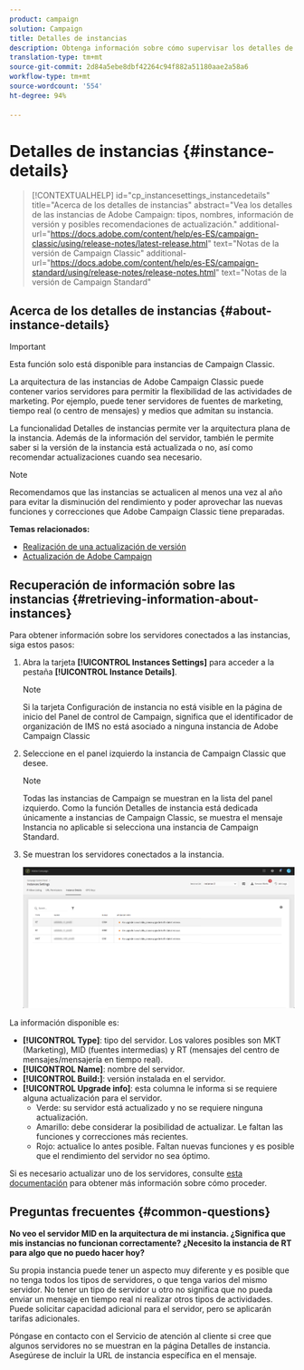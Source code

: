 ```yaml
---
product: campaign
solution: Campaign
title: Detalles de instancias
description: Obtenga información sobre cómo supervisar los detalles de su instancia en el Panel de control de Campaign
translation-type: tm+mt
source-git-commit: 2d84a5ebe8dbf42264c94f882a51180aae2a58a6
workflow-type: tm+mt
source-wordcount: '554'
ht-degree: 94%

---
```



# Detalles de instancias {#instance-details}

>[!CONTEXTUALHELP]
>id="cp_instancesettings_instancedetails"
>title="Acerca de los detalles de instancias"
>abstract="Vea los detalles de las instancias de Adobe Campaign: tipos, nombres, información de versión y posibles recomendaciones de actualización."
>additional-url="https://docs.adobe.com/content/help/es-ES/campaign-classic/using/release-notes/latest-release.html" text="Notas de la versión de Campaign Classic"
>additional-url="https://docs.adobe.com/content/help/es-ES/campaign-standard/using/release-notes/release-notes.html" text="Notas de la versión de Campaign Standard"

## Acerca de los detalles de instancias {#about-instance-details}

>[!IMPORTANT]
>
>Esta función solo está disponible para instancias de Campaign Classic.

La arquitectura de las instancias de Adobe Campaign Classic puede contener varios servidores para permitir la flexibilidad de las actividades de marketing. Por ejemplo, puede tener servidores de fuentes de marketing, tiempo real (o centro de mensajes) y medios que admitan su instancia.

La funcionalidad Detalles de instancias permite ver la arquitectura plana de la instancia. Además de la información del servidor, también le permite saber si la versión de la instancia está actualizada o no, así como recomendar actualizaciones cuando sea necesario.

>[!NOTE]
>
>Recomendamos que las instancias se actualicen al menos una vez al año para evitar la disminución del rendimiento y poder aprovechar las nuevas funciones y correcciones que Adobe Campaign Classic tiene preparadas.

**Temas relacionados:**

* [Realización de una actualización de versión](https://helpx.adobe.com/es/campaign/kb/acc-build-upgrade.html)
* [Actualización de Adobe Campaign](https://docs.campaign.adobe.com/doc/AC/en/PRO_Updating_Adobe_Campaign_Introduction.html)

## Recuperación de información sobre las instancias {#retrieving-information-about-instances}

Para obtener información sobre los servidores conectados a las instancias, siga estos pasos:

1. Abra la tarjeta **[!UICONTROL Instances Settings]** para acceder a la pestaña **[!UICONTROL Instance Details]**.

   >[!NOTE]
   >
   >Si la tarjeta Configuración de instancia no está visible en la página de inicio del Panel de control de Campaign, significa que el identificador de organización de IMS no está asociado a ninguna instancia de Adobe Campaign Classic

1. Seleccione en el panel izquierdo la instancia de Campaign Classic que desee.

   >[!NOTE]
   >
   >Todas las instancias de Campaign se muestran en la lista del panel izquierdo. Como la función Detalles de instancia está dedicada únicamente a instancias de Campaign Classic, se muestra el mensaje Instancia no aplicable si selecciona una instancia de Campaign Standard.

1. Se muestran los servidores conectados a la instancia.

   ![](assets/instance_details.png)

La información disponible es:

* **[!UICONTROL Type]**: tipo del servidor. Los valores posibles son MKT (Marketing), MID (fuentes intermedias) y RT (mensajes del centro de mensajes/mensajería en tiempo real).
* **[!UICONTROL Name]**: nombre del servidor.
* **[!UICONTROL Build:]**: versión instalada en el servidor.
* **[!UICONTROL Upgrade info]**: esta columna le informa si se requiere alguna actualización para el servidor.
   * Verde: su servidor está actualizado y no se requiere ninguna actualización.
   * Amarillo: debe considerar la posibilidad de actualizar. Le faltan las funciones y correcciones más recientes.
   * Rojo: actualice lo antes posible. Faltan nuevas funciones y es posible que el rendimiento del servidor no sea óptimo.

Si es necesario actualizar uno de los servidores, consulte [esta documentación](https://helpx.adobe.com/es/campaign/kb/acc-build-upgrade.html) para obtener más información sobre cómo proceder.

## Preguntas frecuentes {#common-questions}

**No veo el servidor MID en la arquitectura de mi instancia. ¿Significa que mis instancias no funcionan correctamente? ¿Necesito la instancia de RT para algo que no puedo hacer hoy?**

Su propia instancia puede tener un aspecto muy diferente y es posible que no tenga todos los tipos de servidores, o que tenga varios del mismo servidor. No tener un tipo de servidor u otro no significa que no pueda enviar un mensaje en tiempo real ni realizar otros tipos de actividades. Puede solicitar capacidad adicional para el servidor, pero se aplicarán tarifas adicionales.

Póngase en contacto con el Servicio de atención al cliente si cree que algunos servidores no se muestran en la página Detalles de instancia. Asegúrese de incluir la URL de instancia específica en el mensaje.
